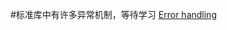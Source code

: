 #标准库中有许多异常机制，等待学习
[Error handling](file:///D:/reference/html_book_20180311/reference/en/c/error.html)